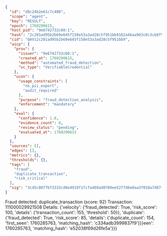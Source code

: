 ```json
{
  "id": "d8c24b2e61c7c408",
  "scope": "agent",
  "key": "RESULT",
  "epoch": 1760290615,
  "host_pid": "9e6742732c60:1",
  "hash": "2c201ad95b2b69e645f158e53a3ad28c5f951bb9162a4baa903c0c3cb8f987c1",
  "cid": "QmV12c201ad95b2b69e645f158e53a3ad28c5f951bb9",
  "aicp": {
    "prov": {
      "issuer": "9e6742732c60:1",
      "created_at": 1760290615,
      "method": "automated_fraud_detection",
      "vc_type": "VerifiableCredential"
    },
    "ucon": {
      "usage_constraints": [
        "no_pii_export",
        "audit_required"
      ],
      "purpose": "fraud_detection_analysis",
      "enforcement": "mandatory"
    },
    "eval": {
      "confidence": 1.0,
      "evidence_count": 0,
      "review_status": "pending",
      "evaluated_at": 1760290615
    }
  },
  "sources": [],
  "edges": [],
  "metrics": {},
  "thresholds": {},
  "tags": [
    "fraud",
    "duplicate_transaction",
    "risk_critical"
  ],
  "sig": "3c45c8077bf3333cd0e4919f1fcfa469ad0709ee52f7d6e0aa3f018a7d87f52e"
}
```

Fraud detected: duplicate_transaction (score: 92)
Transaction: 111000029921508
Details: {'velocity': {'fraud_detected': True, 'risk_score': 100, 'details': {'transaction_count': 155, 'threshold': 50}}, 'duplicate': {'fraud_detected': True, 'risk_score': 85, 'details': {'duplicate_count': 154, 'first_seen': 1760285763, 'matching_hash': 'c334adb3999837f9'}}}een': 1760285763, 'matching_hash': 'e52038f69d26fe5a'}}}